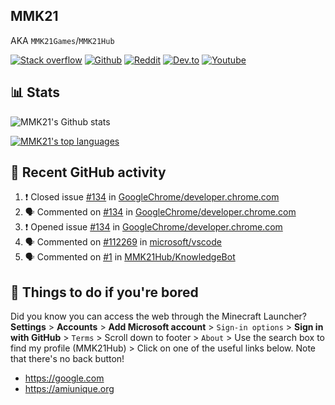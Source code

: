 ## MMK21
AKA `MMK21Games`/`MMK21Hub`

[![Stack overflow](https://img.shields.io/badge/Stack_Overflow-FE7A16?style=for-the-badge&logo=stack-overflow&logoColor=white)](https://stackoverflow.com/users/11519302/mmk21)
[![Github](https://img.shields.io/badge/GitHub-100000?style=for-the-badge&logo=github&logoColor=white)](https://github.com/MMK21Hub)
[![Reddit](https://img.shields.io/badge/Reddit-FF4500?style=for-the-badge&logo=reddit&logoColor=white)](https://www.reddit.com/user/mmk21games)
[![Dev.to](https://img.shields.io/badge/dev.to-0A0A0A?style=for-the-badge&logo=dev.to&logoColor=white)](https://dev.to/mmk21)
[![Youtube](https://img.shields.io/badge/YouTube-FF0000?style=for-the-badge&logo=youtube&logoColor=white)](https://www.youtube.com/channel/UCQp-7QfjNW84yA3d4dt6lOg)

## 📊 Stats 
![MMK21's Github stats](https://github-readme-stats.vercel.app/api?username=MMK21Hub&show_icons=true&theme=dark&bg_color=171b22&text_color=CCCCCC&hide_border=true)

[![MMK21's top languages](https://github-readme-stats.vercel.app/api/top-langs/?username=MMK21Hub&theme=dark&bg_color=171b22&text_color=CCCCCC&hide_border=true)](https://www.youtube.com/watch?v=DLzxrzFCyOs)

## 👀 Recent GitHub activity

<!--START_SECTION:activity-->
1. ❗️ Closed issue [#134](https://github.com/GoogleChrome/developer.chrome.com/issues/134) in [GoogleChrome/developer.chrome.com](https://github.com/GoogleChrome/developer.chrome.com)
2. 🗣 Commented on [#134](https://github.com/GoogleChrome/developer.chrome.com/issues/134) in [GoogleChrome/developer.chrome.com](https://github.com/GoogleChrome/developer.chrome.com)
3. ❗️ Opened issue [#134](https://github.com/GoogleChrome/developer.chrome.com/issues/134) in [GoogleChrome/developer.chrome.com](https://github.com/GoogleChrome/developer.chrome.com)
4. 🗣 Commented on [#112269](https://github.com/microsoft/vscode/issues/112269) in [microsoft/vscode](https://github.com/microsoft/vscode)
5. 🗣 Commented on [#1](https://github.com/MMK21Hub/KnowledgeBot/issues/1) in [MMK21Hub/KnowledgeBot](https://github.com/MMK21Hub/KnowledgeBot)
<!--END_SECTION:activity-->

## 🙂 Things to do if you're bored

Did you know you can access the web through the Minecraft Launcher? **Settings** > **Accounts** > **Add Microsoft account** > `Sign-in options` > **Sign in with GitHub** > `Terms` > Scroll down to footer > `About` > Use the search box to find my profile (MMK21Hub) > Click on one of the useful links below. Note that there's no back button!

* <https://google.com>
* <https://amiunique.org>

<!--
**MMK21Hub/MMK21Hub** is a ✨ _special_ ✨ repository because its `README.md` (this file) appears on your GitHub profile.

Here are some ideas to get you started:

- 🔭 I’m currently working on ...
- 🌱 I’m currently learning ...
- 👯 I’m looking to collaborate on ...
- 🤔 I’m looking for help with ...
- 💬 Ask me about ...
- 📫 How to reach me: ...
- 😄 Pronouns: ...
- ⚡ Fun fact: ...
-->
